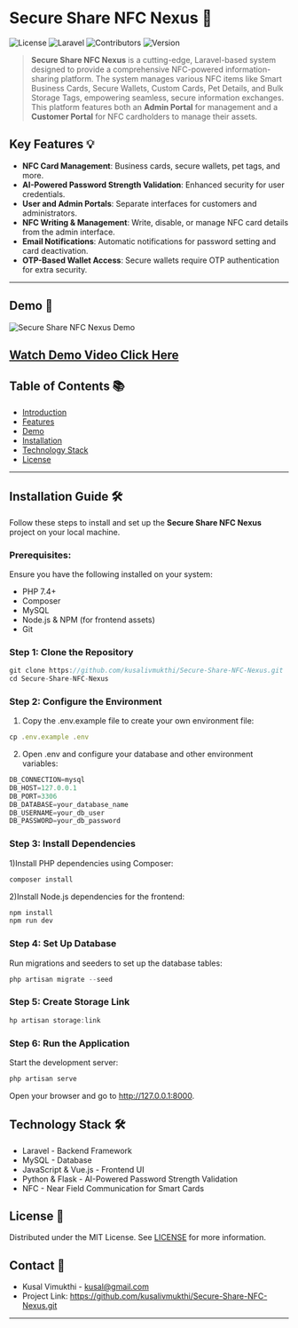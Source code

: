 # Secure Share NFC Nexus 🚀

![License](https://img.shields.io/badge/license-MIT-green)
![Laravel](https://img.shields.io/badge/Framework-Laravel-red)
![Contributors](https://img.shields.io/github/contributors/kusal/nfc-app123)
![Version](https://img.shields.io/badge/version-1.0-blue)

> **Secure Share NFC Nexus** is a cutting-edge, Laravel-based system designed to provide a comprehensive NFC-powered information-sharing platform. The system manages various NFC items like Smart Business Cards, Secure Wallets, Custom Cards, Pet Details, and Bulk Storage Tags, empowering seamless, secure information exchanges. This platform features both an **Admin Portal** for management and a **Customer Portal** for NFC cardholders to manage their assets.

## Key Features 💡
- **NFC Card Management**: Business cards, secure wallets, pet tags, and more.
- **AI-Powered Password Strength Validation**: Enhanced security for user credentials.
- **User and Admin Portals**: Separate interfaces for customers and administrators.
- **NFC Writing & Management**: Write, disable, or manage NFC card details from the admin interface.
- **Email Notifications**: Automatic notifications for password setting and card deactivation.
- **OTP-Based Wallet Access**: Secure wallets require OTP authentication for extra security.

---

## Demo 🎥

![Secure Share NFC Nexus Demo](https://secureshare.novatechlane.net/storage/dashboard123.png)

[Watch Demo Video Click Here](https://secureshare.novatechlane.net/storage/Sequoia.mp4)
---

## Table of Contents 📚
- [Introduction](#introduction)
- [Features](#key-features)
- [Demo](#demo)
- [Installation](#installation-guide)
- [Technology Stack](#technology-stack)
- [License](#license)

---

## Installation Guide 🛠️

Follow these steps to install and set up the **Secure Share NFC Nexus** project on your local machine.

### Prerequisites:
Ensure you have the following installed on your system:
- PHP 7.4+
- Composer
- MySQL
- Node.js & NPM (for frontend assets)
- Git

### Step 1: Clone the Repository

```jsx
git clone https://github.com/kusalivmukthi/Secure-Share-NFC-Nexus.git
cd Secure-Share-NFC-Nexus 
```


### Step 2: Configure the Environment
1) Copy the .env.example file to create your own environment file:
```jsx
cp .env.example .env
```

2) Open .env and configure your database and other environment variables:
```jsx
DB_CONNECTION=mysql
DB_HOST=127.0.0.1
DB_PORT=3306
DB_DATABASE=your_database_name
DB_USERNAME=your_db_user
DB_PASSWORD=your_db_password
```


### Step 3: Install Dependencies

1)Install PHP dependencies using Composer:
```jsx
composer install
```

2)Install Node.js dependencies for the frontend:
```jsx
npm install
npm run dev
```


### Step 4: Set Up Database
Run migrations and seeders to set up the database tables:
```jsx
php artisan migrate --seed
```


### Step 5: Create Storage Link
```jsx
hp artisan storage:link
```


### Step 6: Run the Application
Start the development server:
```jsx
php artisan serve
```
Open your browser and go to http://127.0.0.1:8000.



## Technology Stack 🛠️
- Laravel - Backend Framework
- MySQL - Database
- JavaScript & Vue.js - Frontend UI
- Python & Flask - AI-Powered Password Strength Validation
- NFC - Near Field Communication for Smart Cards


## License 📄
Distributed under the MIT License. See [LICENSE](./LICENSE) for more information.


## Contact 📧
- Kusal Vimukthi - kusal@gmail.com
- Project Link: https://github.com/kusalivmukthi/Secure-Share-NFC-Nexus.git

---